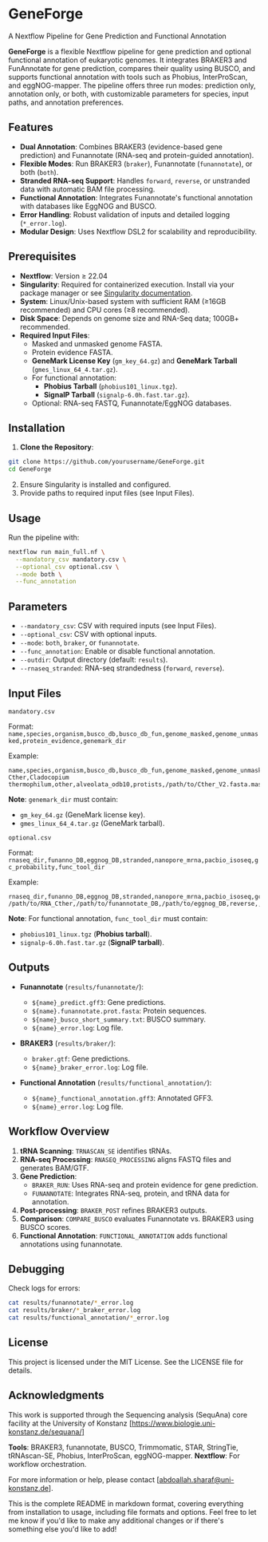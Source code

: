 # GeneForge
A Nextflow Pipeline for Gene Prediction and Functional Annotation

**GeneForge** is a flexible Nextflow pipeline for gene prediction and optional functional annotation of eukaryotic genomes. It integrates BRAKER3 and FunAnnotate for gene prediction, compares their quality using BUSCO, and supports functional annotation with tools such as Phobius, InterProScan, and eggNOG-mapper. The pipeline offers three run modes: prediction only, annotation only, or both, with customizable parameters for species, input paths, and annotation preferences.

## Features

- **Dual Annotation**: Combines BRAKER3 (evidence-based gene prediction) and Funannotate (RNA-seq and protein-guided annotation).
- **Flexible Modes**: Run BRAKER3 (```braker```), Funannotate (```funannotate```), or both (```both```).
- **Stranded RNA-seq Support**: Handles ```forward```, ```reverse```, or unstranded data with automatic BAM file processing.
- **Functional Annotation**: Integrates Funannotate's functional annotation with databases like EggNOG and BUSCO.
- **Error Handling**: Robust validation of inputs and detailed logging (```*_error.log```).
- **Modular Design**: Uses Nextflow DSL2 for scalability and reproducibility.

## Prerequisites

- **Nextflow**: Version ≥ 22.04 
- **Singularity**: Required for containerized execution. Install via your package manager or see [Singularity documentation](https://sylabs.io/docs/).
- **System**: Linux/Unix-based system with sufficient RAM (≥16GB recommended) and CPU cores (≥8 recommended).
- **Disk Space**: Depends on genome size and RNA-Seq data; 100GB+ recommended.
- **Required Input Files**:
    - Masked and unmasked genome FASTA.
    - Protein evidence FASTA.
    - **GeneMark License Key** (```gm_key_64.gz```) and **GeneMark Tarball** (```gmes_linux_64_4.tar.gz```).
    - For functional annotation:
        - **Phobius Tarball** (```phobius101_linux.tgz```).
        - **SignalP Tarball** (```signalp-6.0h.fast.tar.gz```).
    - Optional: RNA-seq FASTQ, Funannotate/EggNOG databases.

## Installation

1. **Clone the Repository**:
````bash
git clone https://github.com/yourusername/GeneForge.git
cd GeneForge
````
2. Ensure Singularity is installed and configured.
3. Provide paths to required input files (see Input Files).
## Usage

Run the pipeline with:

```bash
nextflow run main_full.nf \
  --mandatory_csv mandatory.csv \
  --optional_csv optional.csv \
  --mode both \
  --func_annotation
```
## Parameters

- ```--mandatory_csv```: CSV with required inputs (see Input Files).
- ```--optional_csv```: CSV with optional inputs.
- ```--mode```: ```both```, ```braker```, or ```funannotate```.
- ```--func_annotation```: Enable or disable functional annotation.
- ```--outdir```: Output directory (default: ```results```).
- ```--rnaseq_stranded```: RNA-seq strandedness (```forward```, ```reverse```).

## Input Files

```mandatory.csv```

Format: 
```name,species,organism,busco_db,busco_db_fun,genome_masked,genome_unmasked,protein_evidence,genemark_dir```

Example:
````csv
name,species,organism,busco_db,busco_db_fun,genome_masked,genome_unmasked,protein_evidence,genemark_dir
Cther,Cladocopium thermophilum,other,alveolata_odb10,protists,/path/to/Cther_V2.fasta.masked,/path/to/Cther_V2.fasta,/path/to/Alveolata.fa,/path/to/genemark
````
**Note**: ```genemark_dir``` must contain:
- ```gm_key_64.gz``` (GeneMark license key).
- ```gmes_linux_64_4.tar.gz``` (GeneMark tarball).

```optional.csv```

Format: 
```rnaseq_dir,funanno_DB,eggnog_DB,stranded,nanopore_mrna,pacbio_isoseq,gc_probability,func_tool_dir```

Example:
````csv
rnaseq_dir,funanno_DB,eggnog_DB,stranded,nanopore_mrna,pacbio_isoseq,gc_probability,func_tool_dir
/path/to/RNA_Cther,/path/to/funannotate_DB,/path/to/eggnog_DB,reverse,,,0.6377,/path/to/tools
````
**Note**: For functional annotation, ```func_tool_dir``` must contain:
- ```phobius101_linux.tgz``` (**Phobius tarball**).
- ```signalp-6.0h.fast.tar.gz``` (**SignalP tarball**).
  
## Outputs
- **Funannotate** (```results/funannotate/```):
    - ```${name}_predict.gff3```: Gene predictions.
    - ```${name}.funannotate.prot.fasta```: Protein sequences.
    - ```${name}_busco_short_summary.txt```: BUSCO summary.
    - ```${name}_error.log```: Log file.
      
- **BRAKER3** (```results/braker/```):
    - ```braker.gtf```: Gene predictions.
    - ```${name}_braker_error.log```: Log file.

- **Functional Annotation** (```results/functional_annotation/```):
    - ```${name}_functional_annotation.gff3```: Annotated GFF3.
    - ```${name}_error.log```: Log file.

## Workflow Overview

1. **tRNA Scanning**: ```TRNASCAN_SE``` identifies tRNAs.
2. **RNA-seq Processing**: ```RNASEQ_PROCESSING``` aligns FASTQ files and generates BAM/GTF.
3. **Gene Prediction**:
    - ```BRAKER_RUN```: Uses RNA-seq and protein evidence for gene prediction.
    - ```FUNANNOTATE```: Integrates RNA-seq, protein, and tRNA data for annotation.
4. **Post-processing**: ```BRAKER_POST``` refines BRAKER3 outputs.
5. **Comparison**: ```COMPARE_BUSCO``` evaluates Funannotate vs. BRAKER3 using BUSCO scores.
6. **Functional Annotation**: ```FUNCTIONAL_ANNOTATION``` adds functional annotations using funannotate.

## Debugging
Check logs for errors:

````bash
cat results/funannotate/*_error.log
cat results/braker/*_braker_error.log
cat results/functional_annotation/*_error.log
````

## License

This project is licensed under the MIT License. See the LICENSE file for details.

## Acknowledgments
This work is supported through the Sequencing analysis (SequAna) core facility at the University of Konstanz [https://www.biologie.uni-konstanz.de/sequana/]

**Tools**: BRAKER3, funannotate, BUSCO, Trimmomatic, STAR, StringTie, tRNAscan-SE, Phobius, InterProScan, eggNOG-mapper.
**Nextflow**: For workflow orchestration.


For more information or help, please contact [abdoallah.sharaf@uni-konstanz.de].

This is the complete README in markdown format, covering everything from installation to usage, including file formats and options. Feel free to let me know if you'd like to make any additional changes or if there's something else you'd like to add!









